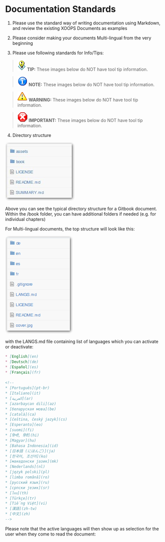 # Documentation Standards

1) Please use the standard way of writing documentation using Markdown, and review the existing XOOPS Documents as examples

2) Please consider making your documents Multi-lingual from the very beginning

3) Please use following standards for Info/Tips:


>![image001.png](../assets/info/tips.gif) **TIP:** These images below do NOT have tool tip information.

>![image001.png](../assets/info/info.png) **NOTE:** These images below do NOT have tool tip information.

>![image001.png](../assets/info/important.png) **WARNING:** These images below do NOT have tool tip information.

>![image001.png](../assets/info/stop.png) **IMPORTANT:** These images below do NOT have tool tip information.

4) Directory structure

![image001.png](../assets/directorystructure.jpg)  

Above you can see the typical directory structure for a Gitbook document. Within the /book folder, you can have additional folders if needed (e.g. for individual chapters)

For Multi-lingual documents, the top structure will look like this:

![image001.png](../assets/directorystructure_international.png) 

with the LANGS.md file containing list of languages which you can activate or deactivate:
```markdown
* [English](en)
* [Deutsch](de)
* [Español](es)
* [Français](fr)

<!--
* [Português](pt-br)
* [Italiano](it)
* [العربية](ar)
* [azərbaycan dili](az)
* [беларуская мова](be)
* [català](ca)
* [čeština, český jazyk](cs)
* [Esperanto](eo)
* [suomi](fi)
* [हिन्दी, हिंदी](hi)
* [Magyar](hu)
* [Bahasa Indonesia](id)
* [日本語 (にほんご)](ja)
* [한국어, 조선어](ko)
* [македонски јазик](mk)
* [Nederlands](nl)
* [język polski](pl)
* [limba română](ro)
* [русский язык](ru)
* [српски језик](sr)
* [ไทย](th)
* [Türkçe](tr)
* [Tiếng Việt](vi)
* [漢語](zh-tw)
* [中文](zh)
-->
```
Please note that the active languages will then show up as selection for the user when they come to read the document:





